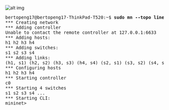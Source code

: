 
![alt img](https://github.com/syaifulahdan/mininet/blob/master/finalp-ppj/image/Screenshot%20from%202016-04-28%2022:23:10.png)
<pre>
bertopeng17@bertopeng17-ThinkPad-T520:~$ <b>sudo mn --topo linear,4 --mac --switch ovsk --controller=remote</b>
*** Creating network
*** Adding controller
Unable to contact the remote controller at 127.0.0.1:6633
*** Adding hosts:
h1 h2 h3 h4 
*** Adding switches:
s1 s2 s3 s4 
*** Adding links:
(h1, s1) (h2, s2) (h3, s3) (h4, s4) (s2, s1) (s3, s2) (s4, s3) 
*** Configuring hosts
h1 h2 h3 h4 
*** Starting controller
c0 
*** Starting 4 switches
s1 s2 s3 s4 ...
*** Starting CLI:
mininet> 

</pre>
